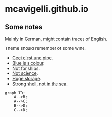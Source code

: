 # mcavigelli.github.io

## Some notes

Mainly in German, might contain traces of English.

Theme should remember of some wine.

* [Ceci c'est une pipe](angular/index.md).
* [Blue is a colour](azure/index.md).
* [Not for ships](docker/index.md).
* [Not science](engineering/index.md).
* [Huge storage](mongo/index.md).
* [Strong shell, not in the sea](powershell/index.md).

```mermaid
graph TD;
    A-->B;
    A-->C;
    B-->D;
    C-->D;
```
